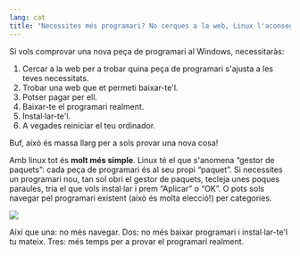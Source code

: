 ```yaml
---
lang: cat
title: "Necessites més programari? No cerques a la web, Linux l'aconsegueix per tu."
---
```


Si vols comprovar una nova peça de programari al Windows, necessitaràs:

<ol>
<li>Cercar a la web per a trobar quina peça de programari s'ajusta a les teves necessitats.</li>
<li>Trobar una web que et permeti baixar-te'l.</li>
<li>Potser pagar per ell.</li>
<li>Baixar-te el programari realment.</li>
<li>Instal·lar-te'l.</li>
<li>A vegades reiniciar el teu ordinador.</li>
</ol>

Buf, això és massa llarg per a sols provar una nova cosa!

Amb linux tot és <b>molt més simple</b>. Linux té el que s'anomena 
“gestor de paquets”: cada peça de programari és al seu propi “paquet”. 
Si necessites un programari nou, tan sol obri el gestor de paquets, 
tecleja unes poques paraules, tria el que vols instal·lar i prem 
“Aplicar” o “OK”. O pots sols navegar pel programari existent (això és 
molta elecció!) per categories.

<img src="Images/synaptic.png" />

Així que una: no més navegar. Dos: no més baixar programari i instal·lar-te'l tu mateix. Tres: més temps per a provar el programari realment.




